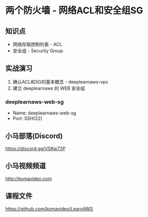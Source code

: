 两个防火墙 - 网络ACL和安全组SG
============================

## 知识点

* 网络存取控制列表 - ACL
* 安全组 - Security Group

## 实战演习

1. 确认ACL和SG的基本概念 - deeplearnaws-vpc
2. 建立 deeplearnaws 的 WEB 安全组

### deeplearnaws-web-sg

+ Name: deeplearnaws-web-sg
+ Port: SSH(22)

## 小马部落(Discord)

https://discord.gg/VSKw72P

## 小马视频频道

http://komavideo.com

## 课程文件

https://github.com/komavideo/LearnAWS
